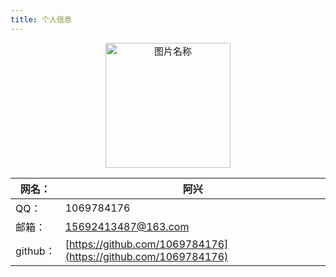 ```yaml
---
title: 个人信息
---
```



<center style='font-size:15px'>

 <img src="./个人信息/headImg.jpg" width = "200" height = "200" alt="图片名称" align=center />


| 网名：  | 阿兴                   |
|---------|---------------------|
|  QQ：     | 1069784176           |
| 邮箱：     | 15692413487@163.com  |
| github： |  [https://github.com/1069784176](https://github.com/1069784176)                   |


<center>
